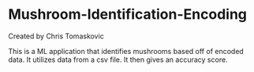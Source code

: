 # Mushroom-Identification-Encoding

Created by Chris Tomaskovic

This is a ML application that identifies mushrooms based off of encoded data. It utilizes data from a csv file. It then gives an accuracy score.
